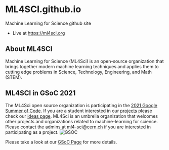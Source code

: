 # ML4SCI.github.io
Machine Learning for Science github site

* Live at https://ml4sci.org

## About ML4SCI
Machine Learning for Science (ML4Sci) is an open-source organization that brings together modern machine learning techniques and applies them to cutting edge problems in Science, Technology, Engineering, and Math (STEM). 

## ML4SCI in GSoC 2021
The ML4Sci open source organization is participating in the [2021 Google Summer of Code](https://summerofcode.withgoogle.com/). If you are a student interested in our [projects](https://ml4sci.org/activities/gsoc.html) please check our [ideas page](https://ml4sci.org/gsoc/2021/summary.html). ML4Sci is an umbrella organization that welcomes other projects and organizations related to machine-learning for science. Please contact the admins at [ml4-sci@cern.ch](ml4-sci@cern.ch) if you are interested in participating as a project.
![GSOC](https://ml4sci.org/images/GSoC/GSoC-icon-192.png)

Please take a look at our [GSoC Page](https://ml4sci.org/activities/gsoc.html) for more details.
